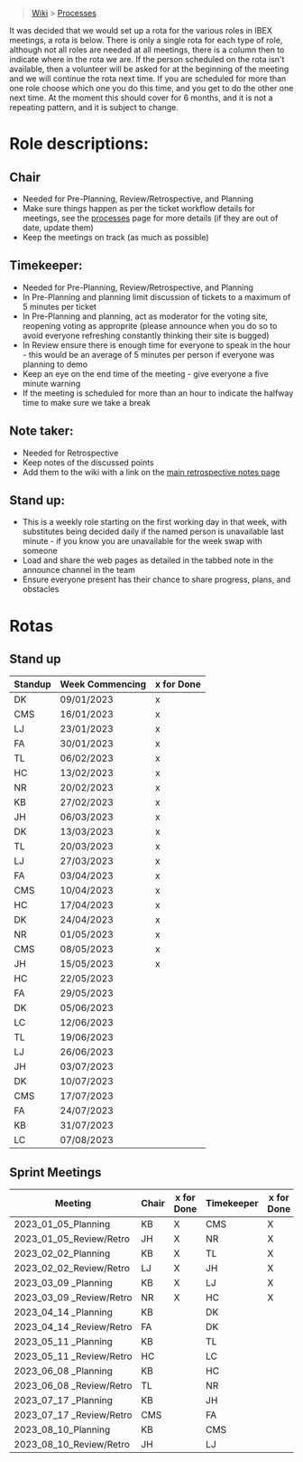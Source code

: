 > [Wiki](Home) > [Processes](Processes)

It was decided that we would set up a rota for the various roles in IBEX meetings, a rota is below. There is only a single rota for each type of role, although not all roles are needed at all meetings, there is a column then to indicate where in the rota we are. If the person scheduled on the rota isn't available, then a volunteer will be asked for at the beginning of the meeting and we will continue the rota next time. If you are scheduled for more than one role choose which one you do this time, and you get to do the other one next time. At the moment this should cover for 6 months, and it is not a repeating pattern, and it is subject to change.

# Role descriptions:
## Chair 
* Needed for Pre-Planning, Review/Retrospective, and Planning
* Make sure things happen as per the ticket workflow details for meetings, see the [processes](Processes) page for more details (if they are out of date, update them)
* Keep the meetings on track (as much as possible)

## Timekeeper:
* Needed for Pre-Planning, Review/Retrospective, and Planning
* In Pre-Planning and planning limit discussion of tickets to a maximum of 5 minutes per ticket
* In Pre-Planning and planning, act as moderator for the voting site, reopening voting as approprite (please announce when you do so to avoid everyone refreshing constantly thinking their site is bugged)
* In Review ensure there is enough time for everyone to speak in the hour - this would be an average of 5 minutes per person if everyone was planning to demo
* Keep an eye on the end time of the meeting - give everyone a five minute warning
* If the meeting is scheduled for more than an hour to indicate the halfway time to make sure we take a break

## Note taker:
* Needed for Retrospective
* Keep notes of the discussed points
* Add them to the wiki with a link on the [main retrospective notes page](Retrospective-Notes)

## Stand up:
* This is a weekly role starting on the first working day in that week, with substitutes being decided daily if the named person is unavailable last minute - if you know you are unavailable for the week swap with someone
* Load and share the web pages as detailed in the tabbed note in the announce channel in the team
* Ensure everyone present has their chance to share progress, plans, and obstacles

# Rotas

## Stand up
 | Standup | Week Commencing | x for Done |
 |--- | --- | --- |
 |DK | 09/01/2023 | x |
 |CMS | 16/01/2023 | x |
 |LJ | 23/01/2023 | x |
 |FA | 30/01/2023 | x |
 |TL | 06/02/2023 | x |
 |HC | 13/02/2023 | x |
 |NR | 20/02/2023 | x |
 |KB | 27/02/2023 | x |
 |JH | 06/03/2023 | x |
 |DK | 13/03/2023 | x |
 |TL | 20/03/2023 | x |
 |LJ | 27/03/2023 | x |
 |FA | 03/04/2023 | x |
 |CMS | 10/04/2023 | x |
 |HC | 17/04/2023 | x |
 |DK | 24/04/2023 | x |
 |NR | 01/05/2023 | x |
 |CMS | 08/05/2023 | x |
 |JH | 15/05/2023 | x |
 |HC | 22/05/2023 | |
 |FA | 29/05/2023 | |
 |DK | 05/06/2023 | |
 |LC | 12/06/2023 | |
 |TL | 19/06/2023 | |
 |LJ | 26/06/2023 | |
 |JH | 03/07/2023 | |
 |DK | 10/07/2023 | |
 |CMS | 17/07/2023 | |
 |FA | 24/07/2023 | |
 |KB | 31/07/2023 | |
 |LC | 07/08/2023 | |


## Sprint Meetings
| Meeting| Chair | x for Done | Timekeeper | x for Done | Note taker | x for Done |
| ---| --- | --- | ---| --- | --- | --- |
| 2023_01_05_Planning| KB | X | CMS| X | |  |
| 2023_01_05_Review/Retro| JH | X | NR| X | DK| X |
| 2023_02_02_Planning| KB | X | TL| X | |  |
| 2023_02_02_Review/Retro| LJ | X | JH| X | HC| X |
| 2023_03_09 _Planning| KB | X | LJ| X | |  |
| 2023_03_09 _Review/Retro| NR | X | HC| X | JH| X |
| 2023_04_14 _Planning| KB |  | DK|  | |  |
| 2023_04_14 _Review/Retro| FA |  | DK|  | TL|  |
| 2023_05_11 _Planning| KB |  | TL|  | |  |
| 2023_05_11 _Review/Retro| HC |  | LC|  | NR|  |
| 2023_06_08 _Planning| KB |  | HC|  | |  |
| 2023_06_08 _Review/Retro| TL |  | NR|  | HC|  |
| 2023_07_17 _Planning| KB |  | JH|  | |  |
| 2023_07_17 _Review/Retro| CMS |  | FA|  | LJ| |
| 2023_08_10_Planning| KB |  | CMS|  | |  |
| 2023_08_10_Review/Retro| JH |  | LJ|  | LC|  |


